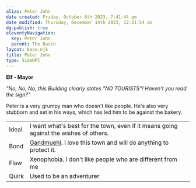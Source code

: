```yaml
---
alias: Peter John
date created: Friday, October 6th 2023, 7:41:44 pm
date modified: Thursday, December 14th 2023, 12:21:54 am
dg-publish: true
eleventyNavigation:
  key: Peter John
  parent: The Basin
layout: base.njk
title: Peter John
type: SideNPC
---
```


**Elf - Mayor**

_"No, No, No, this Building clearly states "NO TOURISTS"! Haven't you read the sign?"_

Peter is a very grumpy man who doesn't like people. He's also very stubborn and set in his ways, which has led him to be against the bakery.

| | |
|-|-|
| Ideal | I want what's best for the town, even if it means going against the wishes of others. |
| Bond | [Gandmuehl](/garden/%F0%9F%8C%90Worldbuilding%5CMaterial%20Plane%5C%F0%9F%8F%9E%EF%B8%8FThe%20Basin%5CRegions%5CGandmuel/Gandmuehl). I love this town and will do anything to protect it. |
| Flaw | Xenophobia. I don't like people who are different from me |
|Quirk| Used to be an adventurer|